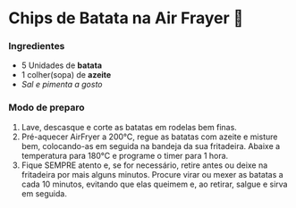 # Chips de Batata na Air Frayer :potato:

### Ingredientes

- 5 Unidades de **batata**
- 1 colher(sopa) de **azeite**
- *Sal e pimenta a gosto* 

### Modo de preparo

1.  Lave, descasque e corte as batatas em rodelas bem finas.
2. Pré-aquecer AirFryer a 200°C, regue as batatas com azeite e misture bem, colocando-as em seguida na bandeja da sua fritadeira. Abaixe a temperatura para 180°C e programe o timer para 1 hora.
3. Fique SEMPRE atento e, se for necessário, retire antes ou deixe na fritadeira por mais alguns minutos. Procure virar ou mexer as batatas a cada 10 minutos, evitando que elas queimem e, ao retirar, salgue e sirva em seguida.